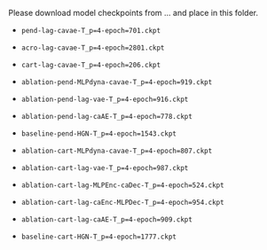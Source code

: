 Please download model checkpoints from ... and place in this folder.

- `pend-lag-cavae-T_p=4-epoch=701.ckpt`
- `acro-lag-cavae-T_p=4-epoch=2801.ckpt`
- `cart-lag-cavae-T_p=4-epoch=206.ckpt`

- `ablation-pend-MLPdyna-cavae-T_p=4-epoch=919.ckpt`
- `ablation-pend-lag-vae-T_p=4-epoch=916.ckpt`
- `ablation-pend-lag-caAE-T_p=4-epoch=778.ckpt`
- `baseline-pend-HGN-T_p=4-epoch=1543.ckpt`

- `ablation-cart-MLPdyna-cavae-T_p=4-epoch=807.ckpt`
- `ablation-cart-lag-vae-T_p=4-epoch=987.ckpt`
- `ablation-cart-lag-MLPEnc-caDec-T_p=4-epoch=524.ckpt`
- `ablation-cart-lag-caEnc-MLPDec-T_p=4-epoch=954.ckpt`
- `ablation-cart-lag-caAE-T_p=4-epoch=909.ckpt`
- `baseline-cart-HGN-T_p=4-epoch=1777.ckpt`


